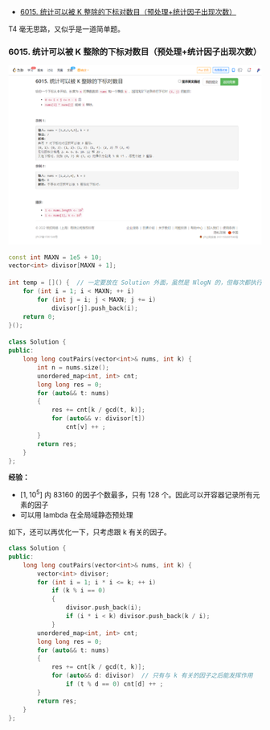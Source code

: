 
<!-- @import "[TOC]" {cmd="toc" depthFrom=1 depthTo=6 orderedList=false} -->

<!-- code_chunk_output -->

- [6015. 统计可以被 K 整除的下标对数目（预处理+统计因子出现次数）](#6015-统计可以被-k-整除的下标对数目预处理统计因子出现次数)

<!-- /code_chunk_output -->

T4 毫无思路，又似乎是一道简单题。

### 6015. 统计可以被 K 整除的下标对数目（预处理+统计因子出现次数）

![](./images/leetcode-cn.com_contest_weekly-contest-281_problems_count-array-pairs-divisible-by-k_.png)

```cpp
const int MAXN = 1e5 + 10;
vector<int> divisor[MAXN + 1];

int temp = []() {  // 一定要放在 Solution 外面，虽然是 NlogN 的，但每次都执行也会 TLE
    for (int i = 1; i < MAXN; ++ i)
        for (int j = i; j < MAXN; j += i)
            divisor[j].push_back(i);
    return 0;
}();

class Solution {
public:
    long long coutPairs(vector<int>& nums, int k) {
        int n = nums.size();
        unordered_map<int, int> cnt;
        long long res = 0;
        for (auto&& t: nums)
        {
            res += cnt[k / gcd(t, k)];
            for (auto&& v: divisor[t])
                cnt[v] ++ ;
        }
        return res;
    }
};
```

**经验：**
- $[1,10^5]$ 内 83160 的因子个数最多，只有 128 个。因此可以开容器记录所有元素的因子
- 可以用 lambda 在全局域静态预处理

如下，还可以再优化一下，只考虑跟 k 有关的因子。

```cpp
class Solution {
public:
    long long coutPairs(vector<int>& nums, int k) {
        vector<int> divisor;
        for (int i = 1; i * i <= k; ++ i)
            if (k % i == 0)
            {
                divisor.push_back(i);
                if (i * i < k) divisor.push_back(k / i);
            }
        unordered_map<int, int> cnt;
        long long res = 0;
        for (auto&& t: nums)
        {
            res += cnt[k / gcd(t, k)];
            for (auto&& d: divisor)  // 只有与 k 有关的因子之后能发挥作用
                if (t % d == 0) cnt[d] ++ ;
        }
        return res;
    }
};
```
